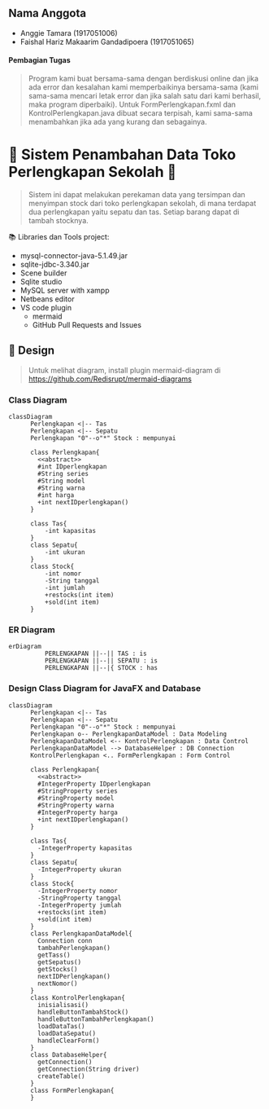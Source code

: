 ## Nama Anggota
- Anggie Tamara (1917051006)
- Faishal Hariz Makaarim Gandadipoera (1917051065)

#### Pembagian Tugas
> Program kami buat bersama-sama dengan berdiskusi online dan jika ada error dan kesalahan kami memperbaikinya bersama-sama (kami sama-sama mencari letak error dan jika salah satu dari kami berhasil, maka program diperbaiki). Untuk FormPerlengkapan.fxml dan KontrolPerlengkapan.java dibuat secara terpisah, kami sama-sama menambahkan jika ada yang kurang dan sebagainya.

# :school_satchel: Sistem Penambahan Data Toko Perlengkapan Sekolah :athletic_shoe:
> Sistem ini dapat melakukan perekaman data yang tersimpan dan menyimpan stock dari toko perlengkapan sekolah, di mana terdapat dua perlengkapan yaitu sepatu dan tas.
> Setiap barang dapat di tambah stocknya.

:books: Libraries dan Tools project:
- mysql-connector-java-5.1.49.jar
- sqlite-jdbc-3.340.jar
- Scene builder
- Sqlite studio
- MySQL server with xampp
- Netbeans editor
- VS code plugin
     - mermaid
     - GitHub Pull Requests and Issues

## :art: Design
> Untuk melihat diagram, install plugin mermaid-diagram di https://github.com/Redisrupt/mermaid-diagrams

### Class Diagram

```mermaid
classDiagram
      Perlengkapan <|-- Tas
      Perlengkapan <|-- Sepatu
      Perlengkapan "0"--o"*" Stock : mempunyai

      class Perlengkapan{
        <<abstract>>
        #int IDperlengkapan
        #String series
        #String model
        #String warna
        #int harga
        +int nextIDperlengkapan()
      }
      
      class Tas{
          -int kapasitas
      }
      class Sepatu{
          -int ukuran
      }
      class Stock{
          -int nomor
          -String tanggal
          -int jumlah
          +restocks(int item)
          +sold(int item)
      }
```		
### ER Diagram

```mermaid
erDiagram
          PERLENGKAPAN ||--|| TAS : is
          PERLENGKAPAN ||--|| SEPATU : is
          PERLENGKAPAN ||--|{ STOCK : has
```
### Design Class Diagram for JavaFX and Database

```mermaid
classDiagram
      Perlengkapan <|-- Tas
      Perlengkapan <|-- Sepatu
      Perlengkapan "0"--o"*" Stock : mempunyai
      Perlengkapan o-- PerlengkapanDataModel : Data Modeling
      PerlengkapanDataModel <-- KontrolPerlengkapan : Data Control
      PerlengkapanDataModel --> DatabaseHelper : DB Connection
      KontrolPerlengkapan <.. FormPerlengkapan : Form Control

      class Perlengkapan{
        <<abstract>>
        #IntegerProperty IDperlengkapan
        #StringProperty series
        #StringProperty model
        #StringProperty warna
        #IntegerProperty harga
        +int nextIDperlengkapan()
      }
      
      class Tas{
        -IntegerProperty kapasitas
      }
      class Sepatu{
        -IntegerProperty ukuran
      }
      class Stock{
        -IntegerProperty nomor
        -StringProperty tanggal
        -IntegerProperty jumlah
        +restocks(int item)
        +sold(int item)
      }
      class PerlengkapanDataModel{
        Connection conn
        tambahPerlengkapan()
        getTass()
        getSepatus()
        getStocks()
        nextIDPerlengkapan()
        nextNomor()
      }
      class KontrolPerlengkapan{
        inisialisasi()
        handleButtonTambahStock()
        handleButtonTambahPerlengkapan()
        loadDataTas()
        loadDataSepatu()
        handleClearForm()
      }
      class DatabaseHelper{
        getConnection()
        getConnection(String driver)
        createTable()
      }
      class FormPerlengkapan{
      }
```

